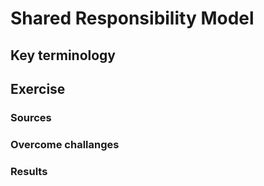 # Shared Responsibility Model


## Key terminology


## Exercise


### Sources


### Overcome challanges


### Results


